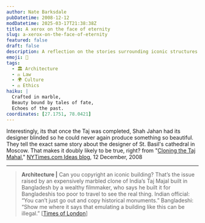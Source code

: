 ```yaml
---
author: Nate Barksdale
pubDatetime: 2008-12-12
modDatetime: 2025-03-17T21:38:38Z
title: A xerox on the face of eternity
slug: a-xerox-on-the-face-of-eternity
featured: false
draft: false
description: A reflection on the stories surrounding iconic structures like the Taj Mahal and their designers, alongside a contemporary debate about architectural copyright.
emoji: 🕌
tags:
  - 🏛️ Architecture
  - ⚖️ Law
  - 🌍 Culture
  - ⚖️ Ethics
haiku: |
  Crafted in marble,  
  Beauty bound by tales of fate,  
  Echoes of the past.
coordinates: [27.1751, 78.0421]
---
```


Interestingly, its that once the Taj was completed, Shah Jahan had its designer blinded so he could never again produce something so beautiful. They tell the exact same story about the designer of St. Basil's cathedral in Moscow. That makes it doubly likely to be true, right? from "[Cloning the Taj Mahal](http://ideas.blogs.nytimes.com/2008/12/12/cloning-the-taj-mahal/)," [NYTimes.com Ideas blog](http://ideas.blogs.nytimes.com/2008/12/12/cloning-the-taj-mahal/), 12 December, 2008

---

> **Architecture |** Can you copyright an iconic building? That’s the issue raised by an expensively marbled clone of India’s Taj Majal built in Bangladesh by a wealthy filmmaker, who says he built it for Bangladeshis too poor to travel to see the real thing. Indian official: “You can’t just go out and copy historical monuments.” Bangladeshi: “Show me where it says that emulating a building like this can be illegal.” [[Times of London](http://entertainment.timesonline.co.uk/tol/arts_and_entertainment/visual_arts/architecture_and_design/article5327562.ece#cid=OTC-RSS&attr=797093)]
